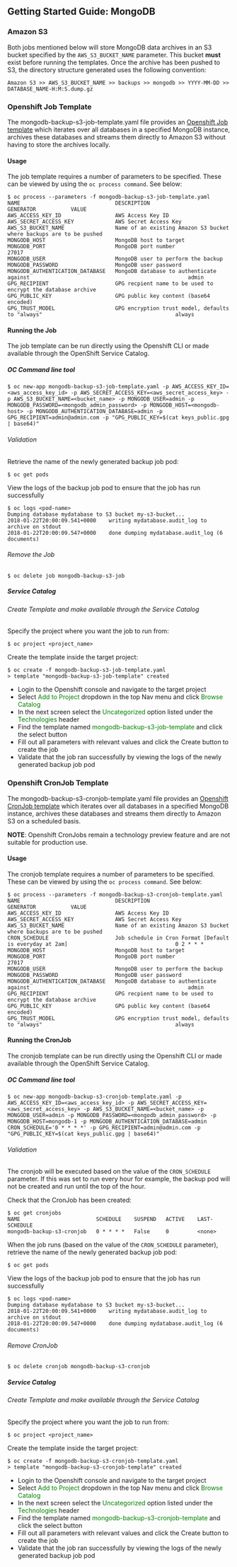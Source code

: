 ## Getting Started Guide: MongoDB

### Amazon S3
Both jobs mentioned below will store MongoDB data archives in an S3 bucket specified by the ```AWS_S3_BUCKET_NAME``` parameter. This bucket **must** exist before running the templates. Once the archive has been pushed to S3, the directory structure generated uses the following convention:
```
Amazon S3 >> AWS_S3_BUCKET_NAME >> backups >> mongodb >> YYYY-MM-DD >> DATABASE_NAME-H:M:S.dump.gz
```

### Openshift Job Template
The mongodb-backup-s3-job-template.yaml file provides an [Openshift Job template](https://docs.openshift.com/container-platform/3.6/dev_guide/jobs.html) which iterates over all databases in a specified MongoDB instance, archives these databases and streams them directly to Amazon S3 without having to store the archives locally.

#### Usage
The job template requires a number of parameters to be specified. These can be viewed by using the ```oc process command```. See below:
```
$ oc process --parameters -f mongodb-backup-s3-job-template.yaml
NAME                              DESCRIPTION                                                           GENERATOR           VALUE
AWS_ACCESS_KEY_ID                 AWS Access Key ID                                                                         
AWS_SECRET_ACCESS_KEY             AWS Secret Access Key                                                                     
AWS_S3_BUCKET_NAME                Name of an existing Amazon S3 bucket where backups are to be pushed                       
MONGODB_HOST                      MongoDB host to target                                                                    
MONGODB_PORT                      MongoDB port number                                                                       27017
MONGODB_USER                      MongoDB user to perform the backup                                                        
MONGODB_PASSWORD                  MongoDB user password                                                                     
MONGODB_AUTHENTICATION_DATABASE   MongoDB database to authenticate against                                                  admin
GPG_RECIPIENT                     GPG recpient name to be used to encrypt the database archive                              
GPG_PUBLIC_KEY                    GPG public key content (base64 encoded)                                                   
GPG_TRUST_MODEL                   GPG encryption trust model, defaults to "always"                                          always
```

#### Running the Job
The job template can be run directly using the Openshift CLI or made available through the OpenShift Service Catalog.

##### OC Command line tool
```
$ oc new-app mongodb-backup-s3-job-template.yaml -p AWS_ACCESS_KEY_ID=<aws_access_key_id> -p AWS_SECRET_ACCESS_KEY=<aws_secret_access_key> -p AWS_S3_BUCKET_NAME=<bucket_name> -p MONGODB_USER=admin -p MONGODB_PASSWORD=<mongodb_admin_password> -p MONGODB_HOST=<mongodb-host> -p MONGODB_AUTHENTICATION_DATABASE=admin -p GPG_RECIPIENT=admin@admin.com -p "GPG_PUBLIC_KEY=$(cat keys_public.gpg | base64)"
```

###### Validation
Retrieve the name of the newly generated backup job pod:
```
$ oc get pods
```
View the logs of the backup job pod to ensure that the job has run successfully
```
$ oc logs <pod-name>
Dumping database mydatabase to S3 bucket my-s3-bucket...
2018-01-22T20:00:09.541+0000	writing mydatabase.audit_log to archive on stdout
2018-01-22T20:00:09.547+0000	done dumping mydatabase.audit_log (6 documents)
```

###### Remove the Job
```
$ oc delete job mongodb-backup-s3-job
```

##### Service Catalog
###### Create Template and make available through the Service Catalog
Specify the project where you want the job to run from:
```
$ oc project <project_name>
```
Create the template inside the target project:
```
$ oc create -f mongodb-backup-s3-job-template.yaml
> template "mongodb-backup-s3-job-template" created
```
* Login to the Openshift console and navigate to the target project
* Select <span style="color:green">Add to Project</span> dropdown in the top Nav menu and click <span style="color:green">Browse Catalog</span>
* In the next screen select the <span style="color:green">Uncategorized</span> option listed under the <span style="color:green">Technologies</span> header
* Find the template named <span style="color:green">mongodb-backup-s3-job-template</span> and click the select button
* Fill out all parameters with relevant values and click the Create button to create the job
* Validate that the job ran successfully by viewing the logs of the newly generated backup job pod

### Openshift CronJob Template
The mongodb-backup-s3-cronjob-template.yaml file provides an [Openshift CronJob template](https://docs.openshift.com/container-platform/3.6/dev_guide/cron_jobs.html) which iterates over all databases in a specified MongoDB instance, archives these databases and streams them directly to Amazon S3 on a scheduled basis.

**NOTE**: Openshift CronJobs remain a technology preview feature and are not suitable for production use.

#### Usage
The cronjob template requires a number of parameters to be specified. These can be viewed by using the ```oc process command```. See below:
```
$ oc process --parameters -f mongodb-backup-s3-cronjob-template.yaml
NAME                              DESCRIPTION                                                           GENERATOR           VALUE
AWS_ACCESS_KEY_ID                 AWS Access Key ID                                                                         
AWS_SECRET_ACCESS_KEY             AWS Secret Access Key                                                                     
AWS_S3_BUCKET_NAME                Name of an existing Amazon S3 bucket where backups are to be pushed                       
CRON_SCHEDULE                     Job schedule in Cron Format [Default is everyday at 2am]                                  0 2 * * *
MONGODB_HOST                      MongoDB host to target                                                                    
MONGODB_PORT                      MongoDB port number                                                                       27017
MONGODB_USER                      MongoDB user to perform the backup                                                        
MONGODB_PASSWORD                  MongoDB user password                                                                     
MONGODB_AUTHENTICATION_DATABASE   MongoDB database to authenticate against                                                  admin
GPG_RECIPIENT                     GPG recpient name to be used to encrypt the database archive                              
GPG_PUBLIC_KEY                    GPG public key content (base64 encoded)                                                   
GPG_TRUST_MODEL                   GPG encryption trust model, defaults to "always"                                          always
```

#### Running the CronJob
The cronjob template can be run directly using the Openshift CLI or made available through the OpenShift Service Catalog.

##### OC Command line tool
```
$ oc new-app mongodb-backup-s3-cronjob-template.yaml -p AWS_ACCESS_KEY_ID=<aws_access_key_id> -p AWS_SECRET_ACCESS_KEY=<aws_secret_access_key> -p AWS_S3_BUCKET_NAME=<bucket_name> -p MONGODB_USER=admin -p MONGODB_PASSWORD=<mongodb_admin_password> -p MONGODB_HOST=mongodb-1 -p MONGODB_AUTHENTICATION_DATABASE=admin CRON_SCHEDULE='0 * * * *' -p GPG_RECIPIENT=admin@admin.com -p "GPG_PUBLIC_KEY=$(cat keys_public.gpg | base64)"
```

###### Validation
The cronjob will be executed based on the value of the ```CRON_SCHEDULE``` parameter. If this was set to run every hour for example, the backup pod will not be created and run until the top of the hour.

Check that the CronJob has been created:
```
$ oc get cronjobs
NAME                        SCHEDULE    SUSPEND   ACTIVE    LAST-SCHEDULE
mongodb-backup-s3-cronjob   0 * * * *   False     0         <none>
```

When the job runs (based on the value of the ```CRON_SCHEDULE``` parameter), retrieve the name of the newly generated backup job pod:
```
$ oc get pods
```
View the logs of the backup job pod to ensure that the job has run successfully
```
$ oc logs <pod-name>
Dumping database mydatabase to S3 bucket my-s3-bucket...
2018-01-22T20:00:09.541+0000	writing mydatabase.audit_log to archive on stdout
2018-01-22T20:00:09.547+0000	done dumping mydatabase.audit_log (6 documents)
```

###### Remove CronJob
```
$ oc delete cronjob mongodb-backup-s3-cronjob
```

##### Service Catalog
###### Create Template and make available through the Service Catalog
Specify the project where you want the job to run from:
```
$ oc project <project_name>
```
Create the template inside the target project:
```
$ oc create -f mongodb-backup-s3-cronjob-template.yaml
> template "mongodb-backup-s3-cronjob-template" created
```
* Login to the Openshift console and navigate to the target project
* Select <span style="color:green">Add to Project</span> dropdown in the top Nav menu and click <span style="color:green">Browse Catalog</span>
* In the next screen select the <span style="color:green">Uncategorized</span> option listed under the <span style="color:green">Technologies</span> header
* Find the template named <span style="color:green">mongodb-backup-s3-cronjob-template</span> and click the select button
* Fill out all parameters with relevant values and click the Create button to create the job
* Validate that the job ran successfully by viewing the logs of the newly generated backup job pod
